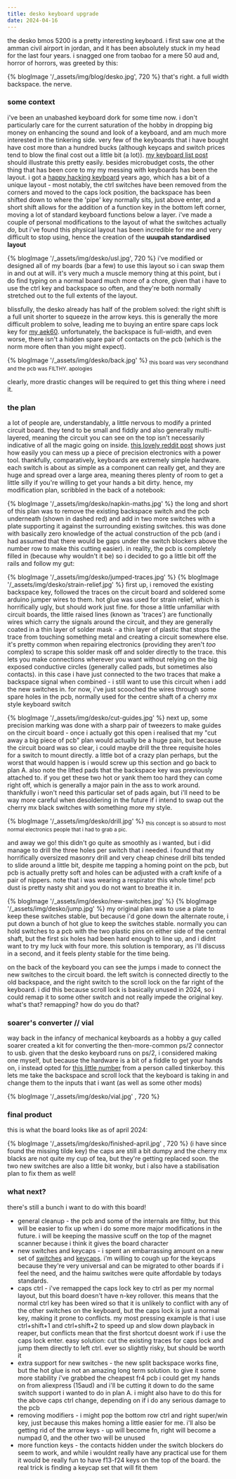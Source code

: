 ```yaml
---
title: desko keyboard upgrade
date: 2024-04-16
---
```


<img src="/_assets/img/desko/drill.jpg" style="display:none;"></img>

the desko bmos 5200 is a pretty interesting keyboard. i first saw one at the amman civil airport in jordan, and it has been absolutely stuck in my head for the last four years. i snagged one from taobao for a mere 50 aud and, horror of horrors, was greeted by this:

{% blogImage '/_assets/img/blog/desko.jpg', 720 %}
that's right. a full width backspace. the nerve.

### some context

i've been an unabashed keyboard dork for some time now. i don't particularly care for the current saturation of the hobby in dropping big money on enhancing the sound and look of a keyboard, and am much more interested in the tinkering side. very few of the keyboards that i have bought have cost more than a hundred bucks (although keycaps and switch prices tend to blow the final cost out a little bit (a lot)). [my keyboard list post](http://localhost:8080/lists/keyboards/) should illustrate this pretty easily. besides microbudget costs, the other thing that has been core to my my messing with keyboards has been the layout. i got a [happy hacking keyboard](https://happyhackingkb.com/) years ago, which has a bit of a unique layout - most notably, the ctrl switches have been removed from the corners and moved to the caps lock position, the backspace has been shifted down to where the 'pipe' key normally sits, just above enter, and a short shift allows for the addition of a function key in the bottom left corner, moving a lot of standard keyboard functions below a layer. i've made a couple of personal modifications to the layout of what the switches actually _do_, but i've found this physical layout has been incredible for me and very difficult to stop using, hence the creation of the **uuupah standardised layout**

{% blogImage '/_assets/img/desko/usl.jpg', 720 %}
i've modified or designed all of my boards (bar a few) to use this layout so i can swap them in and out at will. it's very much a muscle memory thing at this point, but i do find typing on a normal board much more of a chore, given that i have to use the ctrl key and backspace so often, and they're both normally stretched out to the full extents of the layout. 

blissfully, the desko already has half of the problem solved: the right shift is a full unit shorter to squeeze in the arrow keys. this is generally the more difficult problem to solve, leading me to buying an entire spare caps lock key for [my aek60](/lists/keyboards/#aek60). unfortunately, the backspace is full-width, and even worse, there isn't a hidden spare pair of contacts on the pcb (which is the norm more often than you might expect).

{% blogImage '/_assets/img/desko/back.jpg' %} 
<sub>this board was very secondhand and the pcb was FILTHY. apologies</sub>

clearly, more drastic changes will be required to get this thing where i need it.

### the plan
a lot of people are, understandably, a little nervous to modify a printed circuit board. they tend to be small and fiddly and also generally multi-layered, meaning the circuit you can see on the top isn't necessarily indicative of all the magic going on inside. [this lovely reddit post](https://www.reddit.com/r/AskElectronics/comments/12aoh3n/drilling_through_a_safe_hole_in_my_pcb_somehow/) shows just how easily you can mess up a piece of precision electronics with a power tool. thankfully, comparatively, keyboards are extremely simple hardware. each switch is about as simple as a component can really get, and they are huge and spread over a large area, meaning theres plenty of room to get a little silly if you're willing to get your hands a bit dirty. hence, my modification plan, scribbled in the back of a notebook:

{% blogImage '/_assets/img/desko/napkin-maths.jpg' %} 
the long and short of this plan was to remove the existing backspace switch and the pcb underneath (shown in dashed red) and add in two more switches with a plate supporting it against the surrounding existing switches. this was done with basically zero knowledge of the actual construction of the pcb (and i had assumed that there would be gaps under the switch blockers above the number row to make this cutting easier). in reality, the pcb is completely filled in (because why wouldn't it be) so i decided to go a little bit off the rails and follow my gut:

{% blogImage '/_assets/img/desko/jumped-traces.jpg' %} 
{% blogImage '/_assets/img/desko/strain-relief.jpg' %} 
first up, i removed the existing backspace key, followed the traces on the circuit board and soldered some arduino jumper wires to them. hot glue was used for strain relief, which is horrifically ugly, but should work just fine. for those a little unfamiliar with circuit boards, the little raised lines (known as 'traces') are functionally wires which carry the signals around the circuit, and they are generally coated in a thin layer of solder mask - a thin layer of plastic that stops the trace from touching something metal and creating a circuit somewhere else. it's pretty common when repairing electronics (providing they aren't _too_ complex) to scrape this solder mask off and solder directly to the trace. this lets you make connections wherever you want without relying on the big exposed conductive circles (generally called pads, but sometimes also contacts). in this case i have just connected to the two traces that make a backspace signal when combined - i still want to use this circuit when i add the new switches in. for now, i've just scooched the wires through some spare holes in the pcb, normally used for the centre shaft of a cherry mx style keyboard switch

{% blogImage '/_assets/img/desko/cut-guides.jpg' %} 
next up, some precision marking was done with a sharp pair of tweezers to make guides on the circuit board - once i actually got this open i realised that my "cut away a big piece of pcb" plan would actually be a huge pain, but because the circuit board was so clear, i could maybe drill the three requisite holes for a switch to mount directly. a little bot of a crazy plan perhaps, but the worst that would happen is i would screw up this section and go back to plan A. also note the lifted pads that the backspace key was previously attached to. if you get these two hot or yank them too hard they can come right off, which is generally a major pain in the ass to work around. thankfully i won't need this particular set of pads again, but i'll need to be way more careful when desoldering in the future if i intend to swap out the cherry mx black switches with something more my style.

{% blogImage '/_assets/img/desko/drill.jpg' %} 
<sub> this concept is so absurd to most normal electronics people that i had to grab a pic.</sub>

and away we go! this didn't go quite as smoothly as i wanted, but i did manage to drill the three holes per switch that i needed. i found that my horrifically oversized masonry drill and very cheap chinese drill bits tended to slide around a little bit, despite me tapping a homing point on the pcb, but pcb is actually pretty soft and holes can be adjusted with a craft knife of a pair of nippers. note that i was wearing a respirator this whole time! pcb dust is pretty nasty shit and you do not want to breathe it in.

{% blogImage '/_assets/img/desko/new-switches.jpg' %} 
{% blogImage '/_assets/img/desko/jump.jpg' %} 
my original plan was to use a plate to keep these switches stable, but because i'd gone down the alternate route, i put down a bunch of hot glue to keep the switches stable. normally you can hold switches to a pcb with the two plastic pins on either side of the central shaft, but the first six holes had been hard enough to line up, and i didnt want to try my luck with four more. this solution is temporary, as i'll discuss in a second, and it feels plenty stable for the time being.

on the back of the keyboard you can see the jumps i made to connect the new switches to the circuit board. the left switch is connected directly to the old backspace, and the right switch to the scroll lock on the far right of the keyboard. i did this because scroll lock is basically unused in 2024, so i could remap it to some other switch and not really impede the original key. what's that? remapping? how do you do that? 

### soarer's converter // vial 
way back in the infancy of mechanical keyboards as a hobby a guy called soarer created a kit for converting the then-more-common ps/2 connector to usb. given that the desko keyboard runs on ps/2, i considered making one myself, but because the hardware is a bit of a fiddle to get your hands on, i instead opted for [this little number](https://www.tinkerboy.xyz/product/tinkerboy-ps-2-keyboard-to-usb-with-soarers-converter/) from a person called tinkerboy. this lets me take the backspace and scroll lock that the keyboard is taking in and change them to the inputs that i want (as well as some other mods)

{% blogImage '/_assets/img/desko/vial.jpg' , 720 %} 

### final product
this is what the board looks like as of april 2024:

{% blogImage '/_assets/img/desko/finished-april.jpg' , 720 %} 
(i have since found the missing tilde key) the caps are still a bit dumpy and the cherry mx blacks are not quite my cup of tea, but they're getting replaced soon. the two new switches are also a little bit wonky, but i also have a stabilisation plan to fix them as well! 

### what next?
there's still a bunch i want to do with this board!

- general cleanup - the pcb and some of the internals are filthy, but this will be easier to fix up when i do some more major modifications in the future. i will be keeping the massive scuff on the top of the magnet scanner because i think it gives the board character
- new switches and keycaps - i spent an embarrassing amount on a new set of [switches](https://cafege.com.au/products/haimu-x-geon-switches?variant=43550190698741) and [keycaps](https://kbdfans.com/products/pbtfans-doubleshot-wob). i'm willing to cough up for the keycaps because they're very universal and can be migrated to other boards if i feel the need, and the haimu switches were quite affordable by todays standards. 
- caps ctrl - i've remapped the caps lock key to ctrl as per my normal layout, but this board doesn't have n-key rollover. this means that the normal ctrl key has been wired so that it is unlikely to conflict with any of the other switches on the keyboard, but the caps lock is just a normal key, making it prone to conflicts. my most pressing example is that i use ctrl+shift+1 and ctrl+shift+2 to speed up and slow down playback in reaper, but conflicts mean that the first shortcut doesnt work if i use the caps lock enter. easy solution: cut the existing traces for caps lock and jump them directly to left ctrl. ever so slightly risky, but should be worth it
- extra support for new switches - the new split backspace works fine, but the hot glue is not an amazing long term solution. to give it some more stability i've grabbed the cheapest fr4 pcb i could get my hands on from aliexpress (15aud) and i'll be cutting it down to do the same switch support i wanted to do in plan A. i might also have to do this for the above caps ctrl change, depending on if i do any serious damage to the pcb
- removing modifiers - i might pop the bottom row ctrl and right super/win key, just because this makes homing a little easier for me. i'll also be getting rid of the arrow keys - up will become fn, right will become a numpad 0, and the other two will be unused
- more function keys - the contacts hidden under the switch blockers do seem to work, and while i wouldnt really have any practical use for them it would be really fun to have f13-f24 keys on the top of the board. the real trick is finding a keycap set that will fit them